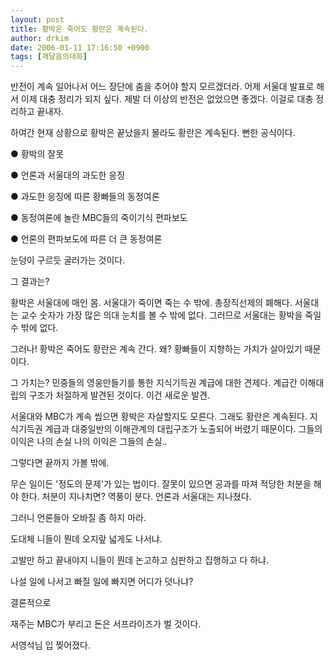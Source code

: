 ```yaml
---
layout: post
title: 황박은 죽어도 황란은 계속된다.
author: drkim
date: 2006-01-11 17:16:50 +0900
tags: [깨달음의대화]
---
```


  
반전이 계속 일어나서 어느 장단에 춤을 추어야 할지 모르겠더라. 어제 서울대 발표로 해서 이제 대충 정리가 되지 싶다. 제발 더 이상의 반전은 없었으면 좋겠다. 이걸로 대충 정리하고 끝내자. 
  

  
하여간 현재 상황으로 황박은 끝났을지 몰라도 황란은 계속된다. 뻔한 공식이다. 
  

  
● 황박의 잘못 
  
● 언론과 서울대의 과도한 응징 
  
● 과도한 응징에 따른 황빠들의 동정여론 
  
● 동정여론에 놀란 MBC들의 죽이기식 편파보도 
  
● 언론의 편파보도에 따른 더 큰 동정여론 
  

  
눈덩이 구르듯 굴러가는 것이다. 
  
그 결과는? 
  

  

  
황박은 서울대에 매인 몸. 서울대가 죽이면 죽는 수 밖에. 총장직선제의 폐해다. 서울대는 교수 숫자가 가장 많은 의대 눈치를 볼 수 밖에 없다. 그러므로 서울대는 황박을 죽일 수 밖에 없다. 
  

  
그러나! 황박은 죽어도 황란은 계속 간다. 왜? 황빠들이 지향하는 가치가 살아있기 때문이다. 
  

  
그 가치는? 민중들의 영웅만들기를 통한 지식기득권 계급에 대한 견제다. 계급간 이해대립의 구조가 처절하게 발견된 것이다. 이건 새로운 발견. 
  

  
서울대와 MBC가 계속 씹으면 황박은 자살할지도 모른다. 그래도 황란은 계속된다. 지식기득권 계급과 대중일반의 이해관계의 대립구조가 노출되어 버렸기 때문이다. 그들의 이익은 나의 손실 나의 이익은 그들의 손실.. 
  

  
그렇다면 끝까지 가볼 밖에. 
  

  
무슨 일이든 '정도의 문제'가 있는 법이다. 잘못이 있으면 공과를 따져 적당한 처분을 해야 한다. 처분이 지나치면? 역풍이 분다. 언론과 서울대는 지나쳤다. 
  

  
그러니 언론들아 오바질 좀 하지 마라. 
  
도대체 니들이 뭔데 오지랖 넓게도 나서냐. 
  
고발만 하고 끝내야지 니들이 뭔데 논고하고 심판하고 집행하고 다 하냐. 
  
나설 일에 나서고 빠질 일에 빠지면 어디가 덧나냐? 
  

  

  
결론적으로
  
재주는 MBC가 부리고 돈은 서프라이즈가 벌 것이다. 
  
서영석님 입 찢어졌다.